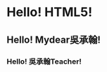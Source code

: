 <!doctype html>
<html>
  <head>
    <meta charset="utf-8">
    <title>吳承翰的第一份HTML5文件</title>
  </head>
  <body>
    <h1> Hello! HTML5! </h1>
    <h2>Hello! Mydear吳承翰!</h2>
    <h3>Hello! 吳承翰Teacher!</h3>
  </body>
</html>
